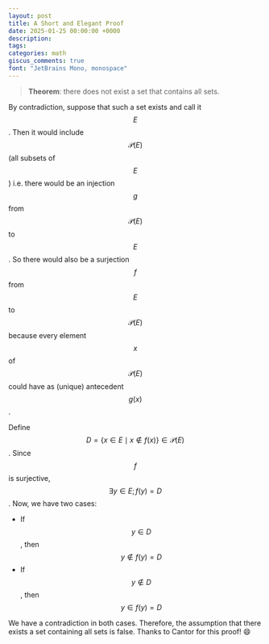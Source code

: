 ```yaml
---
layout: post
title: A Short and Elegant Proof
date: 2025-01-25 00:00:00 +0000
description:
tags:
categories: math
giscus_comments: true
font: "JetBrains Mono, monospace"
---
```



> **Theorem**: there does not exist a set that contains all sets.

By contradiction, suppose that such a set exists and call it $$E$$. Then it would include $$\mathcal{P}(E)$$ (all subsets of $$E$$) i.e. there would be an injection $$g$$ from $$\mathcal{P}(E)$$ to $$E$$. So there would also be a surjection $$f$$ from $$E$$ to $$\mathcal{P}(E)$$ because every element $$x$$ of $$\mathcal{P}(E)$$ could have as (unique) antecedent $$g(x)$$.

Define $$D = \{x \in E \mid x \notin f(x)\} \in \mathcal{P}(E)$$. Since $$f$$ is surjective, $$\exists y \in E; f(y) = D$$. Now, we have two cases:
- If $$y \in D$$, then $$y \notin f(y) = D$$
- If $$y \notin D$$, then $$y \in f(y) = D$$

We have a contradiction in both cases. Therefore, the assumption that there exists a set containing all sets is false.
Thanks to Cantor for this proof! :smile: